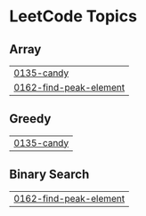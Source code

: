 

<!---LeetCode Topics Start-->
# LeetCode Topics
## Array
|  |
| ------- |
| [0135-candy](https://github.com/solomon-2105/DSA/tree/master/0135-candy) |
| [0162-find-peak-element](https://github.com/solomon-2105/DSA/tree/master/0162-find-peak-element) |
## Greedy
|  |
| ------- |
| [0135-candy](https://github.com/solomon-2105/DSA/tree/master/0135-candy) |
## Binary Search
|  |
| ------- |
| [0162-find-peak-element](https://github.com/solomon-2105/DSA/tree/master/0162-find-peak-element) |
<!---LeetCode Topics End-->